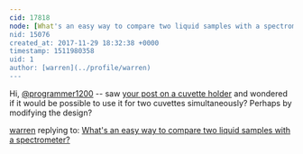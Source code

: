 ```yaml
---
cid: 17818
node: [What's an easy way to compare two liquid samples with a spectrometer?](../notes/warren/10-20-2017/what-s-an-easy-way-to-compare-two-liquid-samples-with-a-spectrometer)
nid: 15076
created_at: 2017-11-29 18:32:38 +0000
timestamp: 1511980358
uid: 1
author: [warren](../profile/warren)
---
```


Hi, [@programmer1200](/profile/programmer1200) -- saw [your post on a cuvette holder](https://publiclab.org/notes/programmer1200/11-25-2017/spectrometer-3-0-cuvette-add-on) and wondered if it would be possible to use it for two cuvettes simultaneously? Perhaps by modifying the design?

[warren](../profile/warren) replying to: [What's an easy way to compare two liquid samples with a spectrometer?](../notes/warren/10-20-2017/what-s-an-easy-way-to-compare-two-liquid-samples-with-a-spectrometer)

